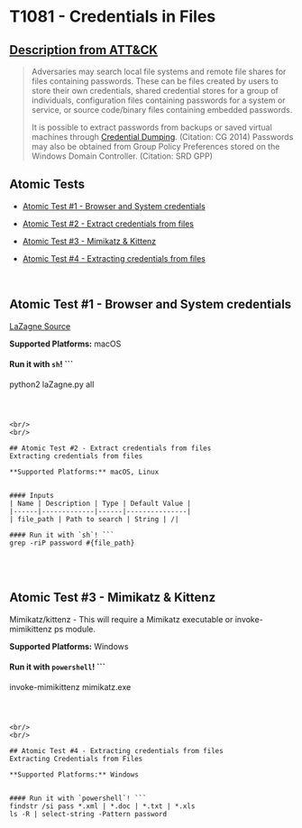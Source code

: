 # T1081 - Credentials in Files
## [Description from ATT&CK](https://attack.mitre.org/wiki/Technique/T1081)
<blockquote>Adversaries may search local file systems and remote file shares for files containing passwords. These can be files created by users to store their own credentials, shared credential stores for a group of individuals, configuration files containing passwords for a system or service, or source code/binary files containing embedded passwords.

It is possible to extract passwords from backups or saved virtual machines through [Credential Dumping](https://attack.mitre.org/techniques/T1003). (Citation: CG 2014) Passwords may also be obtained from Group Policy Preferences stored on the Windows Domain Controller. (Citation: SRD GPP)</blockquote>

## Atomic Tests

- [Atomic Test #1 - Browser and System credentials](#atomic-test-1---browser-and-system-credentials)

- [Atomic Test #2 - Extract credentials from files](#atomic-test-2---extract-credentials-from-files)

- [Atomic Test #3 - Mimikatz & Kittenz](#atomic-test-3---mimikatz--kittenz)

- [Atomic Test #4 - Extracting credentials from files](#atomic-test-4---extracting-credentials-from-files)


<br/>

## Atomic Test #1 - Browser and System credentials
[LaZagne Source](https://github.com/AlessandroZ/LaZagne)

**Supported Platforms:** macOS


#### Run it with `sh`! ```
python2 laZagne.py all
```



<br/>
<br/>

## Atomic Test #2 - Extract credentials from files
Extracting credentials from files

**Supported Platforms:** macOS, Linux


#### Inputs
| Name | Description | Type | Default Value | 
|------|-------------|------|---------------|
| file_path | Path to search | String | /|

#### Run it with `sh`! ```
grep -riP password #{file_path}
```



<br/>
<br/>

## Atomic Test #3 - Mimikatz & Kittenz
Mimikatz/kittenz - This will require a Mimikatz executable or invoke-mimikittenz ps module.

**Supported Platforms:** Windows


#### Run it with `powershell`! ```
invoke-mimikittenz
mimikatz.exe
```



<br/>
<br/>

## Atomic Test #4 - Extracting credentials from files
Extracting Credentials from Files

**Supported Platforms:** Windows


#### Run it with `powershell`! ```
findstr /si pass *.xml | *.doc | *.txt | *.xls
ls -R | select-string -Pattern password
```



<br/>
